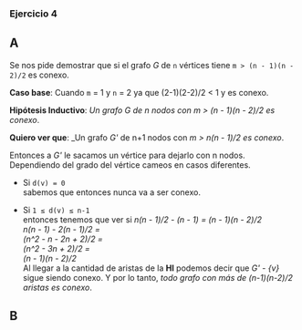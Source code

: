 ### Ejercicio 4

A
-
Se nos pide demostrar que si el grafo _G_ de `n` vértices tiene `m > (n - 1)(n - 2)/2` es conexo.

**Caso base**: Cuando `m` = 1 y `n` = 2 ya que (2-1)(2-2)/2 < 1 y es conexo.

**Hipótesis Inductivo**: _Un grafo _G_ de n nodos con m > (n - 1)(n - 2)/2 es conexo_.

**Quiero ver que**: _Un grafo _G'_ de n+1 nodos con _m > n(n - 1)/2 es conexo_.

Entonces a _G'_ le sacamos un vértice para dejarlo con n nodos. Dependiendo del grado del vértice cameos en casos diferentes.

- Si `d(v) = 0`\
    sabemos que entonces nunca va a ser conexo.

- Si `1 ≤ d(v) ≤ n-1`\
    entonces tenemos que ver si _n(n - 1)/2 - (n - 1) = (n - 1)(n - 2)/2_\
    _n(n - 1) - 2(n - 1)/2 = \
    (n^2 - n - 2n + 2)/2 = \
    (n^2 - 3n + 2)/2 = \
    (n - 1)(n - 2)/2_\
    Al llegar a la cantidad de aristas de la **HI** podemos decir que _G' - {v}_ sigue siendo conexo. Y por lo tanto, _todo grafo con más de (n-1)(n-2)/2 aristas es conexo_. 

B
-
